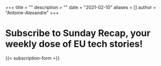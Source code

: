 +++
title = ""
description = ""
date = "2021-02-10"
aliases = []
author = "Antoine-Alexandre"
+++

# Subscribe to Sunday Recap, your weekly dose of EU tech stories!


{{< subscription-form >}}